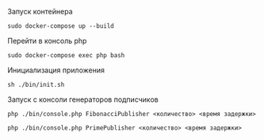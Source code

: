 
Запуск контейнера

    sudo docker-compose up --build

Перейти в консоль php

    sudo docker-compose exec php bash

Инициализация приложения

    sh ./bin/init.sh

Запуск с консоли генераторов подписчиков

    php ./bin/console.php FibonacciPublisher <количество> <время задержки>

    php ./bin/console.php PrimePublisher <количество> <время задержки>
